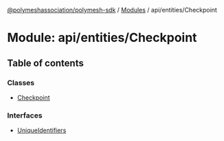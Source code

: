 [@polymeshassociation/polymesh-sdk](../README.md) / [Modules](../modules.md) / api/entities/Checkpoint

# Module: api/entities/Checkpoint

## Table of contents

### Classes

- [Checkpoint](../classes/api_entities_Checkpoint.Checkpoint.md)

### Interfaces

- [UniqueIdentifiers](../interfaces/api_entities_Checkpoint.UniqueIdentifiers.md)
